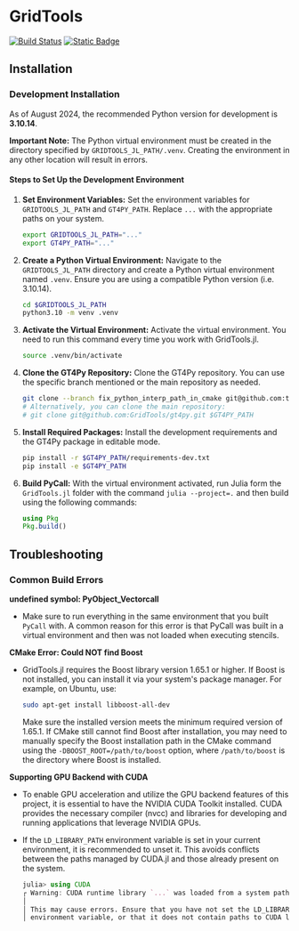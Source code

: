 # GridTools

[![Build Status](https://github.com/jeffzwe/GridTools.jl/actions/workflows/CI.yml/badge.svg?branch=main)](https://github.com/jeffzwe/GridTools.jl/actions/workflows/CI.yml?query=branch%3Amain) [![Static Badge](https://img.shields.io/badge/docs-stable-blue.svg)](https://jeffzwe.github.io/GridTools.jl/dev)

## Installation

### Development Installation

As of August 2024, the recommended Python version for development is **3.10.14**.

**Important Note:** The Python virtual environment must be created in the directory specified by `GRIDTOOLS_JL_PATH/.venv`. Creating the environment in any other location will result in errors.

#### Steps to Set Up the Development Environment

1. **Set Environment Variables:**
   Set the environment variables for `GRIDTOOLS_JL_PATH` and `GT4PY_PATH`. Replace `...` with the appropriate paths on your system.

   ```bash
   export GRIDTOOLS_JL_PATH="..."
   export GT4PY_PATH="..."
   ```

2. **Create a Python Virtual Environment:**
   Navigate to the `GRIDTOOLS_JL_PATH` directory and create a Python virtual environment named `.venv`. Ensure you are using a compatible Python version (i.e. 3.10.14).

   ```bash
   cd $GRIDTOOLS_JL_PATH
   python3.10 -m venv .venv
   ```

3. **Activate the Virtual Environment:**
   Activate the virtual environment. You need to run this command every time you work with GridTools.jl.

   ```bash
   source .venv/bin/activate
   ```

4. **Clone the GT4Py Repository:**
   Clone the GT4Py repository. You can use the specific branch mentioned or the main repository as needed.

   ```bash
   git clone --branch fix_python_interp_path_in_cmake git@github.com:tehrengruber/gt4py.git
   # Alternatively, you can clone the main repository:
   # git clone git@github.com:GridTools/gt4py.git $GT4PY_PATH
   ```

5. **Install Required Packages:**
   Install the development requirements and the GT4Py package in editable mode.

   ```bash
   pip install -r $GT4PY_PATH/requirements-dev.txt
   pip install -e $GT4PY_PATH
   ```

6. **Build PyCall:**
   With the virtual environment activated, run Julia form the `GridTools.jl` folder with the command `julia --project=.` and then build using the following commands:

   ```julia
   using Pkg
   Pkg.build()
   ```

## Troubleshooting

### Common Build Errors

__undefined symbol: PyObject_Vectorcall__
- Make sure to run everything in the same environment that you built `PyCall` with. A common reason for this error is that PyCall was built in a virtual environment and then was not loaded when executing stencils.

__CMake Error: Could NOT find Boost__
- GridTools.jl requires the Boost library version 1.65.1 or higher. If Boost is not installed, you can install it via your system's package manager. For example, on Ubuntu, use:
  ```bash
  sudo apt-get install libboost-all-dev
  ```
    Make sure the installed version meets the minimum required version of 1.65.1. If CMake still cannot find Boost after installation, you may need to manually specify the Boost installation path in the CMake command using the `-DBOOST_ROOT=/path/to/boost` option, where `/path/to/boost` is the directory where Boost is installed.

__Supporting GPU Backend with CUDA__

- To enable GPU acceleration and utilize the GPU backend features of this project, it is essential to have the NVIDIA CUDA Toolkit installed. CUDA provides the necessary compiler (nvcc) and libraries for developing and running applications that leverage NVIDIA GPUs.

- If the `LD_LIBRARY_PATH` environment variable is set in your current environment, it is recommended to unset it. This avoids conflicts between the paths managed by CUDA.jl and those already present on the system.
    ```julia
    julia> using CUDA
    ┌ Warning: CUDA runtime library `...` was loaded from a system path, `/usr/local/cuda/lib64/...`.
    │ 
    │ This may cause errors. Ensure that you have not set the LD_LIBRARY_PATH
    │ environment variable, or that it does not contain paths to CUDA libraries.
    ```
